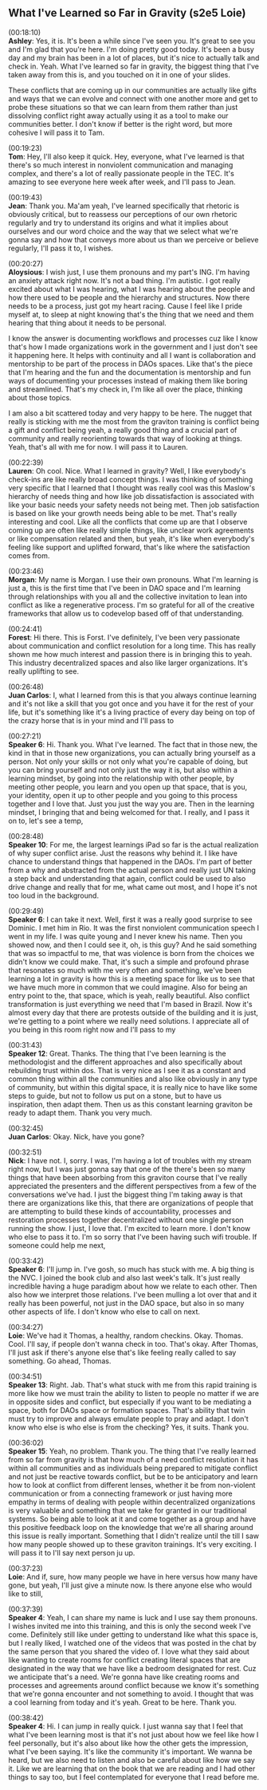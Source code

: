 ## What I've Learned so Far in Gravity (s2e5 Loie)
(00:18:10)    
**Ashley**:    Yes, it is. It's been a while since I've seen you. It's great to see you and I'm glad that you're here. I'm doing pretty good today. It's been a busy day and my brain has been in a lot of places, but it's nice to actually talk and check in. Yeah. What I've learned so far in gravity, the biggest thing that I've taken away from this is, and you touched on it in one of your slides.

These conflicts that are coming up in our communities are actually like gifts and ways that we can evolve and connect with one another more and get to probe these situations so that we can learn from them rather than just dissolving conflict right away actually using it as a tool to make our communities better. I don't know if better is the right word, but more cohesive  I will pass it to Tam.  

(00:19:23)    
**Tom**:    Hey, I'll also keep it quick. Hey, everyone, what I've learned is that there's so much interest in nonviolent communication and managing complex, and there's a lot of really passionate people in the TEC. It's amazing to see everyone here week after week, and I'll pass to Jean.  

(00:19:43)    
**Jean**:    Thank you. Ma'am yeah, I've learned specifically that rhetoric is obviously critical, but to reassess our perceptions of our own rhetoric regularly and try to understand its origins and what it implies about ourselves and our word choice and the way that we select what we're gonna say and how that conveys more about us than we perceive or believe regularly, I'll pass it to, I wishes.  

(00:20:27)    
**Aloysious**:    I wish just, I use them pronouns and my part's ING. I'm having an anxiety attack right now. It's not a bad thing. I'm autistic. I got really excited about what I was hearing, what I was hearing about the people and how there used to be people and the hierarchy and structures. Now there needs to be a process, just got my heart racing. Cause I feel like I pride myself at, to sleep at night knowing that's the thing that we need and them hearing that thing about it needs to be personal. 

I know the answer is documenting workflows and processes cuz like I know that's how I made organizations work in the government and I just don't see it happening here. It helps with continuity and all I want is collaboration and mentorship to be part of the process in DAOs spaces. Like that's the piece that I'm hearing and the fun and the documentation is mentorship and fun ways of documenting your processes instead of making them like boring and streamlined. That's my check in, I'm like all over the place, thinking about those topics. 

I am also a bit scattered today and very happy to be here. The nugget that really is sticking with me the most from the graviton training is conflict being a gift and conflict being yeah, a really good thing and a crucial part of community and really reorienting towards that way of looking at things. Yeah, that's all with me for now. I will pass it to Lauren.  

(00:22:39)    
**Lauren**:    Oh cool. Nice. What I learned in gravity? Well, I like everybody's check-ins are like really broad concept things. I was thinking of something very specific that I learned that I thought was really cool was this Maslow's hierarchy of needs thing and how like job dissatisfaction is associated with like your basic needs your safety needs not being met. Then job satisfaction is based on like your growth needs being able to be met. That's really interesting and cool. Like all the conflicts that come up are that I observe coming up are often like really simple things, like unclear work agreements or like compensation related and then, but yeah, it's like when everybody's feeling like support and uplifted forward, that's like where the satisfaction comes from. 

(00:23:46)    
**Morgan**:    My name is Morgan. I use their own pronouns. What I'm learning is just a, this is the first time that I've been in DAO space and I'm learning through relationships with you all and the collective invitation to lean into conflict as like a regenerative process. I'm so grateful for all of the creative frameworks that allow us to codevelop based off of that understanding. 

(00:24:41)    
**Forest**:    Hi there. This is Forst. I've definitely, I've been very passionate about communication and conflict resolution for a long time. This has really shown me how much interest and passion there is in bringing this to yeah. This industry decentralized spaces and also like larger organizations. It's really uplifting to see.  

(00:26:48)    
**Juan Carlos**:    I, what I learned from this is that you always continue learning and it's not like a skill that you got once and you have it for the rest of your life, but it's something like it's a living practice of every day being on top of the crazy horse that is in your mind and I'll pass to  

(00:27:21)    
**Speaker 6**:    Hi. Thank you. What I've learned. The fact that in those new, the kind in that in those new organizations, you can actually bring yourself as a person. Not only your skills or not only what you're capable of doing, but you can bring yourself and not only just the way it is, but also within a learning mindset, by going into the relationship with other people, by meeting other people, you learn and you open up that space, that is you, your identity, open it up to other people and you going to this process together and I love that. Just you just the way you are. Then in the learning mindset, I bringing that and being welcomed for that. I really, and I pass it on to, let's see a temp, 

(00:28:48)    
**Speaker 10**:    For me, the largest learnings iPad so far is the actual realization of why super conflict arise. Just the reasons why behind it. I like have chance to understand things that happened in the DAOs. I'm part of better from a why and abstracted from the actual person and really just UN taking a step back and understanding that again, conflict could be used to also drive change and really that for me, what came out most, and I hope it's not too loud in the background.  

(00:29:49)    
**Speaker 6**:    I can take it next. Well, first it was a really good surprise to see Dominic. I met him in Rio. It was the first nonviolent communication speech I went in my life. I was quite young and I never knew his name. Then you showed now, and then I could see it, oh, is this guy? And he said something that was so impactful to me, that was violence is born from the choices we didn't know we could make. That, it's such a simple and profound phrase that resonates so much with me very often and something, we've been learning a lot in gravity is how this is a meeting space for like us to see that we have much more in common that we could imagine. Also for being an entry point to the, that space, which is yeah, really beautiful. Also conflict transformation is just everything we need that I'm based in Brazil. Now it's almost every day that there are protests outside of the building and it is just, we're getting to a point where we really need solutions. I appreciate all of you being in this room right now and I'll pass to my  

(00:31:43)    
**Speaker 12**:    Great. Thanks. The thing that I've been learning is the methodologist and the different approaches and also specifically about rebuilding trust within dos. That is very nice as I see it as a constant and common thing within all the communities and also like obviously in any type of community, but within this digital space, it is really nice to have like some steps to guide, but not to follow us put on a stone, but to have us inspiration, then adapt them. Then us as this constant learning graviton be ready to adapt them. Thank you very much.  

(00:32:45)    
**Juan Carlos**:    Okay. Nick, have you gone?  

(00:32:51)    
**Nick**:    I have not. I, sorry. I was, I'm having a lot of troubles with my stream right now, but I was just gonna say that one of the there's been so many things that have been absorbing from this graviton course that I've really appreciated the presenters and the different perspectives from a few of the conversations we've had. I just the biggest thing I'm taking away is that there are organizations like this, that there are organizations of people that are attempting to build these kinds of accountability, processes and restoration processes together decentralized without one single person running the show. I just, I love that. I'm excited to learn more. I don't know who else to pass it to. I'm so sorry that I've been having such wifi trouble. If someone could help me next, 

(00:33:42)    
**Speaker 6**:    I'll jump in. I've gosh, so much has stuck with me. A big thing is the NVC. I joined the book club and also last week's talk. It's just really incredible having a huge paradigm about how we relate to each other. Then also how we interpret those relations. I've been mulling a lot over that and it really has been powerful, not just in the DAO space, but also in so many other aspects of life. I don't know who else to call on next.  

(00:34:27)    
**Loie**:    We've had it Thomas, a healthy, random checkins. Okay. Thomas. Cool. I'll say, if people don't wanna check in too. That's okay. After Thomas, I'll just ask if there's anyone else that's like feeling really called to say something. Go ahead, Thomas.  

(00:34:51)    
**Speaker 13**:    Right. Jab. That's what stuck with me from this rapid training is more like how we must train the ability to listen to people no matter if we are in opposite sides and conflict, but especially if you want to be mediating a space, both for DAOs space or formation spaces. That's ability that twin must try to improve and always emulate people to pray and adapt. I don't know who else is who else is from the checking? Yes, it suits. Thank you.  

(00:36:02)    
**Speaker 15**:    Yeah, no problem. Thank you. The thing that I've really learned from so far from gravity is that how much of a need conflict resolution it has within all communities and as individuals being prepared to mitigate conflict and not just be reactive towards conflict, but be to be anticipatory and learn how to look at conflict from different lenses, whether it be from non-violent communication or from a connecting framework or just having more empathy in terms of dealing with people within decentralized organizations is very valuable and something that we take for granted in our traditional systems. So being able to look at it and come together as a group and have this positive feedback loop on the knowledge that we're all sharing around this issue is really important. Something that I didn't realize until the till I saw how many people showed up to these graviton trainings. It's very exciting. I will pass it to I'll say next person ju up.  

(00:37:23)    
**Loie**:    And if, sure, how many people we have in here versus how many have gone, but yeah, I'll just give a minute now. Is there anyone else who would like to still, 

(00:37:39)    
**Speaker 4**:    Yeah, I can share my name is luck and I use say them pronouns. I wishes invited me into this training, and this is only the second week I've come. Definitely still like under getting to understand like what this space is, but I really liked, I watched one of the videos that was posted in the chat by the same person that you shared the video of. I love what they said about like wanting to create rooms for conflict creating literal spaces that are designated in the way that we have like a bedroom designated for rest. Cuz we anticipate that's a need. We're gonna have like creating rooms and processes and agreements around conflict because we know it's something that we're gonna encounter and not something to avoid. I thought that was a cool learning from today and it's yeah. Great to be here. Thank you.  

(00:38:42)    
**Speaker 4**:    Hi. I can jump in really quick. I just wanna say that I feel that what I've been learning most is that it's not just about how we feel like how I feel personally, but it's also about like how the other gets the impression, what I've been saying. It's like the community it's important. We wanna be heard, but we also need to listen and also be careful about like how we say it. Like we are learning that on the book that we are reading and I had other things to say too, but I feel contemplated for everyone that I read before me.  

